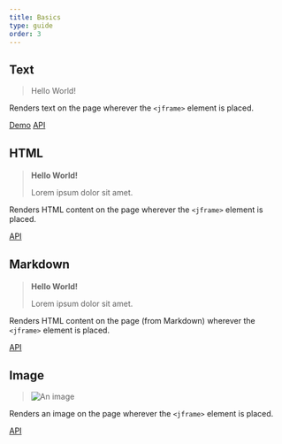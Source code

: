 ```yaml
---
title: Basics
type: guide
order: 3
---
```


## Text

> Hello World!

Renders text on the page wherever the `<jframe>` element is placed.

<a class="button" href="https://jsfiddle.net/jframe/hvnx6p0q/" target="_blank">Demo</a> <a class="button white api-link" href>API</a>

## HTML

> <h4 style="margin-bottom: 5px;">Hello World!</h4><p>Lorem ipsum dolor sit amet.</p>

Renders HTML content on the page wherever the `<jframe>` element is placed.

<a class="button white api-link" href>API</a>

## Markdown

> <h4 style="margin-bottom: 5px;">Hello World!</h4><p>Lorem ipsum dolor sit amet.</p>

Renders HTML content on the page (from Markdown) wherever the `<jframe>` element is placed.

<a class="button white api-link" href>API</a>


## Image

> <img src="https://res.cloudinary.com/jframe/image/upload/c_fill,h_200,w_600/v1481693531/library-image.jpg" alt="An image">

Renders an image on the page wherever the `<jframe>` element is placed.

<a class="button white api-link" href>API</a>
